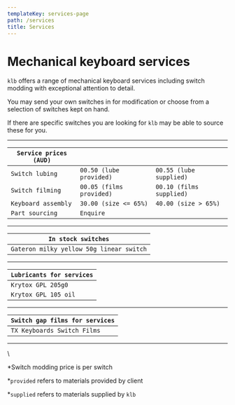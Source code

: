 ```yaml
---
templateKey: services-page
path: /services
title: Services
---
```

# Mechanical keyboard services

`klb` offers a range of mechanical keyboard services including switch modding with exceptional attention to detail.

You may send your own switches in for modification or choose from a selection of switches kept on hand.

If there are specific switches you are looking for `klb` may be able to source these for you.

---

| `Service prices (AUD)`       |                        |                        |
| -------------------- | ---------------------- | ---------------------- |
| `Switch lubing`        | `00.50 (lube provided)`  | `00.55 (lube supplied)`  |
| `Switch filming`       | `00.05 (films provided)` | `00.10 (films supplied)` |
| `Keyboard assembly`    | `30.00 (size <= 65%)`   | `40.00 (size > 65%)`    |
| `Part sourcing`        | `Enquire`                |                        |

---

| `In stock switches` |
|-|
| `Gateron milky yellow 50g linear switch` |

---

| `Lubricants for services` |
|-|
| `Krytox GPL 205g0` |
| `Krytox GPL 105 oil` |

---

| `Switch gap films for services` |
|-|
| `TX Keyboards Switch Films` |

---
\

*Switch modding price is per switch

*`provided` refers to materials provided by client

*`supplied` refers to materials supplied by `klb`